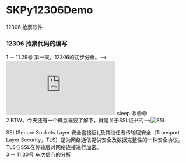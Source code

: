 # SKPy12306Demo
12306 抢票软件
### 12306 抢票代码的编写  
1 -- 11.29号 第一天，12306的初步分析。-->![打卡](https://github.com/AlexanderYeah/SKPy12306Demo/blob/master/Lession1/process.md) sleep 😆😆😆  
2 BTW，今天还有一个概念需要了解下，就是关于SSL证书的-->![SSL](https://baike.baidu.com/item/ssl/320778) 
  
SSL(Secure Sockets Layer 安全套接层),及其继任者传输层安全（Transport Layer Security，TLS）是为网络通信提供安全及数据完整性的一种安全协议。TLS与SSL在传输层对网络连接进行加密。   
3 -- 11.30号 车次信心的分析
